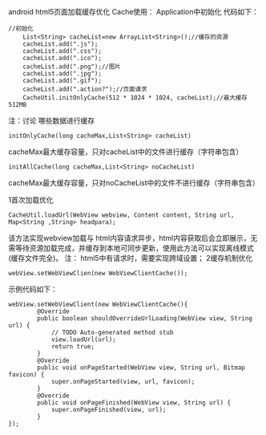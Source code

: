 android html5页面加载缓存优化
Cache使用：
Application中初始化 代码如下：

	//初始化
        List<String> cacheList=new ArrayList<String>();//缓存的资源
        cacheList.add(".js");
        cacheList.add(".css");
        cacheList.add(".ico");
        cacheList.add(".png");//图片
        cacheList.add(".jpg");
        cacheList.add(".gif");
        cacheList.add(".action?");//页面请求
        CacheUtil.initOnlyCache(512 * 1024 * 1024, cacheList);//最大缓存512MB
	
注：讨论 哪些数据进行缓存

	initOnlyCache(long cacheMax,List<String> cacheList) 
	
cacheMax最大缓存容量，只对cacheList中的文件进行缓存（字符串包含）

	initAllCache(long cacheMax,List<String> noCacheList)
	
cacheMax最大缓存容量，只对noCacheList中的文件不进行缓存（字符串包含）

1首次加载优化

	CacheUtil.loadUrl(WebView webview, Content content, String url, Map<String ,String> headpara);

该方法实现webview加载与 html内容请求异步，html内容获取后会立即展示，无需等待资源加载完成，并缓存到本地可同步更新，使用此方法可以实现离线模式(缓存文件完全)。
注： html5中有请求时，需要实现跨域设置；
2缓存机制优化

	webView.setWebViewClien(new WebViewClientCache());

示例代码如下：


	webView.setWebViewClient(new WebViewClientCache(){
            @Override
            public boolean shouldOverrideUrlLoading(WebView view, String url) {
                // TODO Auto-generated method stub
                view.loadUrl(url);
                return true;
            }
            @Override
            public void onPageStarted(WebView view, String url, Bitmap favicon) {
                super.onPageStarted(view, url, favicon);
            }
            @Override
            public void onPageFinished(WebView view, String url) {
                super.onPageFinished(view, url);
            }   
	});
